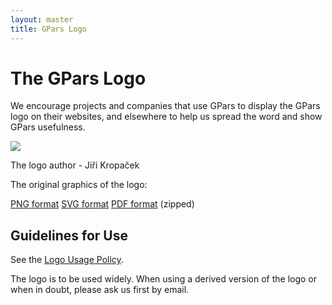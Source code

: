 ```yaml
---
layout: master
title: GPars Logo
---
```


# The GPars Logo

We encourage projects and companies that use GPars to display the GPars logo
on their websites, and elsewhere to help us spread the word and show GPars
usefulness.

![](download/attachments/137200058/gpars-logo.PNG?version=1&modificationDate=1262627252756&api=v2)

The logo author - Jiři Kropaček

The original graphics of the logo:

[PNG format](http://git.codehaus.org/gitweb.cgi?p=gpars.git;a=blob_plain;f=artwork/gpars-logo.PNG;hb=HEAD)
[SVG format](http://git.codehaus.org/gitweb.cgi?p=gpars.git;a=blob_plain;f=artwork/gpars-rgb.svg;hb=HEAD)
[PDF format](http://git.codehaus.org/gitweb.cgi?p=gpars.git;a=blob_plain;f=artwork/GPars_logo.zip;hb=HEAD) (zipped)

## Guidelines for Use

See the [Logo Usage Policy](Logo_Usage_Policy.html).

The logo is to be used widely. When using a derived version of the logo or
when in doubt, please ask us first by email.
